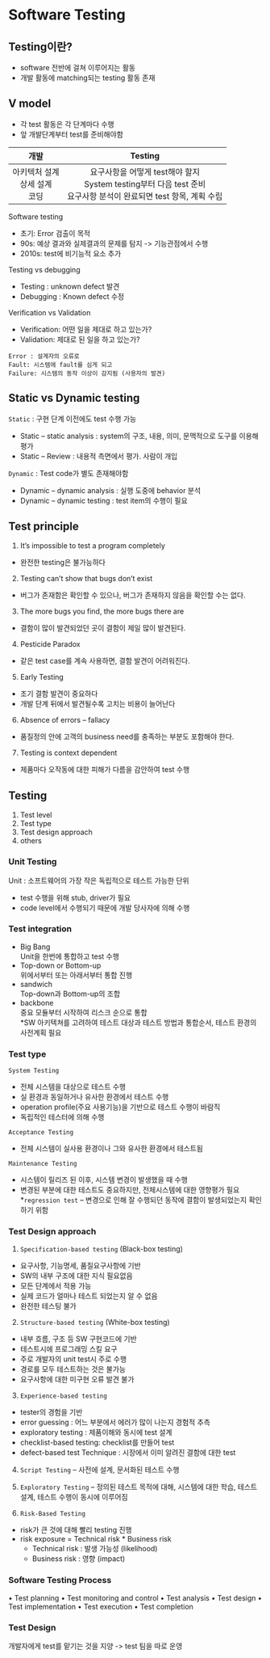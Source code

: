 # Software Testing

## Testing이란?
- software 전반에 걸쳐 이루어지는 활동
- 개발 활동에 matching되는 testing 활동 존재

## V model 
- 각 test 활동은 각 단계마다 수행
- 앞 개발단계부터 test를 준비해야함

|개발|Testing|
|:---:|:---:|
|아키텍처 설계<br>상세 설계<br>코딩|요구사항을 어떻게 test해야 할지<br>System testing부터 다음 test 준비<br>요구사항 분석이 완료되면 test 항목, 계획 수립|

Software testing 
- 초기: Error 검출이 목적  
- 90s: 예상 결과와 실제결과의 문제를 탐지 -> 기능관점에서 수행  
- 2010s: test에 비기능적 요소 추가  

Testing vs debugging
- Testing : unknown defect 발견
- Debugging : Known defect 수정

Verification vs Validation
- Verification: 어떤 일을 제대로 하고 있는가?
- Validation: 제대로 된 일을 하고 있는가?

```
Error : 설계자의 오류로  
Fault: 시스템에 fault를 심게 되고  
Failure: 시스템의 동작 이상이 감지됨 (사용자의 발견)
```

## Static vs Dynamic testing
`Static` : 구현 단계 이전에도 test 수행 가능
- Static – static analysis : system의 구조, 내용, 의미, 문맥적으로 도구를 이용해 평가
- Static – Review : 내용적 측면에서 평가. 사람이 개입

`Dynamic` : Test code가 별도 존재해야함
- Dynamic – dynamic analysis : 실행 도중에 behavior 분석
- Dynamic – dynamic testing : test item의 수행이 필요

## Test principle

1. It’s impossible to test a program completely 
- 완전한 testing은 불가능하다

2. Testing can’t show that bugs don’t exist 
- 버그가 존재함은 확인할 수 있으나, 버그가 존재하지 않음을 확인할 수는 없다.

3. The more bugs you find, the more bugs there are 
- 결함이 많이 발견되었던 곳이 결함이 제일 많이 발견된다.

4. Pesticide Paradox
- 같은 test case를 계속 사용하면, 결함 발견이 어려워진다.

5. Early Testing 
- 조기 결함 발견이 중요하다
- 개발 단계 뒤에서 발견될수록 고치는 비용이 늘어난다 

6. Absence of errors – fallacy 
- 품질정의 안에 고객의 business need를 충족하는 부분도 포함해야 한다.
7. Testing is context dependent
- 제품마다 오작동에 대한 피해가 다름을 감안하여 test 수행

## Testing
1. Test level
2. Test type
3. Test design approach
4. others

### Unit Testing
Unit : 소프트웨어의 가장 작은 독립적으로 테스트 가능한 단위
- test 수행을 위해 stub, driver가 필요
- code level에서 수행되기 때문에 개발 당사자에 의해 수행

### Test integration
- Big Bang  
Unit을 한번에 통합하고 test 수행
- Top-down or Bottom-up  
위에서부터 또는 아래서부터 통합 진행
- sandwich  
Top-down과 Bottom-up의 조합
- backbone  
중요 모듈부터 시작하여 리스크 순으로 통합  
*SW 아키텍쳐를 고려하여 테스트 대상과 테스트 방법과 통합순서, 테스트 환경의 사전계획 필요

### Test type

`System Testing`
- 전체 시스템을 대상으로 테스트 수행
- 실 환경과 동일하거나 유사한 환경에서 테스트 수행
- operation profile(주요 사용기능)을 기반으로 테스트 수행이 바람직
- 독립적인 테스터에 의해 수행 

`Acceptance Testing`
- 전체 시스템이 실사용 환경이나 그와 유사한 환경에서 테스트됨

`Maintenance Testing`
- 시스템이 릴리즈 된 이후, 시스템 변경이 발생했을 때 수행
- 변경된 부분에 대한 테스트도 중요하지만, 전체시스템에 대한 영향평가 필요  
*`regression test` – 변경으로 인해 잘 수행되던 동작에 결함이 발생되었는지 확인하기 위함

### Test Design approach

1. `Specification-based testing` (Black-box testing)
- 요구사항, 기능명세, 품질요구사항에 기반
- SW의 내부 구조에 대한 지식 필요없음
- 모든 단계에서 적용 가능
- 실제 코드가 얼마나 테스트 되었는지 알 수 없음
- 완전한 테스팅 불가

2. `Structure-based testing` (White-box testing)
- 내부 흐름, 구조 등 SW 구현코드에 기반
- 테스트시에 프로그래밍 스킬 요구
- 주로 개발자의 unit test시 주로 수행
- 경로를 모두 테스트하는 것은 불가능
- 요구사항에 대한 미구현 오류 발견 불가

3. `Experience-based testing`
- tester의 경험을 기반
- error guessing : 어느 부분에서 에러가 많이 나는지 경험적 추측
- exploratory testing : 제품이해와 동시에 test 설계
- checklist-based testing: checklist를 만들어 test
- defect-based test Technique : 시장에서 이미 알려진 결함에 대한 test

4. `Script Testing`
– 사전에 설계, 문서화된 테스트 수행  

5. `Exploratory Testing`
– 정의된 테스트 목적에 대해, 시스템에 대한 학습, 테스트 설계, 테스트 수행이 동시에 이루어짐  

6. `Risk-Based Testing`
- risk가 큰 것에 대해 빨리 testing 진행
- risk exposure = Technical risk * Business risk 
    - Technical risk : 발생 가능성 (likelihood) 
    - Business risk : 영향 (impact)

### Software Testing Process 
• Test planning 
• Test monitoring and control 
• Test analysis 
• Test design 
• Test implementation 
• Test execution 
• Test completion

### Test Design
개발자에게 test를 맡기는 것을 지양 -> test 팀을 따로 운영
